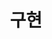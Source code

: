---
layout: tag-list
type: tag
title: 구현
slug: implementation
category: algorithm
sidebar: true
order: 2
description: >
   구현 implementation
---